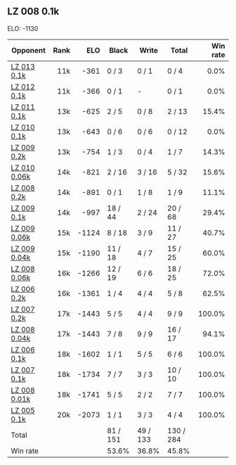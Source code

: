 ## LZ 008 0.1k ##

ELO: -1130

Opponent | Rank | ELO | Black | Write | Total | Win rate
---------|-----:|----:|-------|-------|-------|-------:
[LZ 013 0.1k](LZ%20013%200.1k.md) | 11k | -361 | 0 / 3 | 0 / 1 | 0 / 4 | 0.0%
[LZ 012 0.1k](LZ%20012%200.1k.md) | 11k | -366 | 0 / 1 | - | 0 / 1 | 0.0%
[LZ 011 0.1k](LZ%20011%200.1k.md) | 13k | -625 | 2 / 5 | 0 / 8 | 2 / 13 | 15.4%
[LZ 010 0.1k](LZ%20010%200.1k.md) | 13k | -643 | 0 / 6 | 0 / 6 | 0 / 12 | 0.0%
[LZ 009 0.2k](LZ%20009%200.2k.md) | 13k | -754 | 1 / 3 | 0 / 4 | 1 / 7 | 14.3%
[LZ 010 0.06k](LZ%20010%200.06k.md) | 14k | -821 | 2 / 16 | 3 / 16 | 5 / 32 | 15.6%
[LZ 008 0.2k](LZ%20008%200.2k.md) | 14k | -891 | 0 / 1 | 1 / 8 | 1 / 9 | 11.1%
[LZ 009 0.1k](LZ%20009%200.1k.md) | 14k | -997 | 18 / 44 | 2 / 24 | 20 / 68 | 29.4%
[LZ 009 0.06k](LZ%20009%200.06k.md) | 15k | -1124 | 8 / 18 | 3 / 9 | 11 / 27 | 40.7%
[LZ 009 0.04k](LZ%20009%200.04k.md) | 15k | -1190 | 11 / 18 | 4 / 7 | 15 / 25 | 60.0%
[LZ 008 0.06k](LZ%20008%200.06k.md) | 16k | -1266 | 12 / 19 | 6 / 6 | 18 / 25 | 72.0%
[LZ 006 0.2k](LZ%20006%200.2k.md) | 16k | -1361 | 1 / 4 | 4 / 4 | 5 / 8 | 62.5%
[LZ 007 0.2k](LZ%20007%200.2k.md) | 17k | -1443 | 5 / 5 | 4 / 4 | 9 / 9 | 100.0%
[LZ 008 0.04k](LZ%20008%200.04k.md) | 17k | -1443 | 7 / 8 | 9 / 9 | 16 / 17 | 94.1%
[LZ 006 0.1k](LZ%20006%200.1k.md) | 18k | -1602 | 1 / 1 | 5 / 5 | 6 / 6 | 100.0%
[LZ 007 0.1k](LZ%20007%200.1k.md) | 18k | -1734 | 7 / 7 | 3 / 3 | 10 / 10 | 100.0%
[LZ 008 0.01k](LZ%20008%200.01k.md) | 18k | -1741 | 5 / 5 | 2 / 2 | 7 / 7 | 100.0%
[LZ 005 0.1k](LZ%20005%200.1k.md) | 20k | -2073 | 1 / 1 | 3 / 3 | 4 / 4 | 100.0%
Total | | | 81 / 151 | 49 / 133 | 130 / 284 | 
Win rate| | | 53.6% | 36.8% | 45.8% | 
